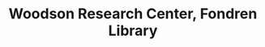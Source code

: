 ---
layout: repo
title: "Woodson Research Center, Fondren Library"
id: 16967
permalink: repos/16967/
---